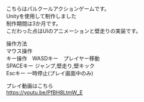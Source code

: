 こちらはパルクールアクションゲームです。  
Unityを使用して制作しました  
制作期間は3か月です。  
こだわった点はUIのアニメーションと壁走りの実装です。  
  
操作方法  
マウス操作  
キー操作　WASDキー　プレイヤー移動  
          SPACEキー ジャンプ,壁走り,壁キック  
          Escキー 一時停止(プレイ画面中のみ)  
            
プレイ動画はこちら  
https://youtu.be/PfBH8LtmW_E
